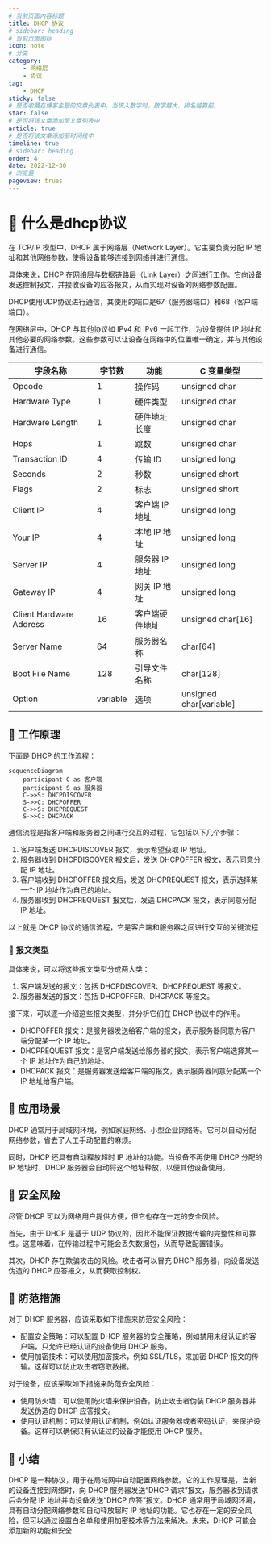 ```yaml
---
# 当前页面内容标题
title: DHCP 协议
# sidebar: heading
# 当前页面图标
icon: note
# 分类
category:
    - 网络层
    - 协议
tag:
    - DHCP
sticky: false
# 是否收藏在博客主题的文章列表中，当填入数字时，数字越大，排名越靠前。
star: false
# 是否将该文章添加至文章列表中
article: true
# 是否将该文章添加至时间线中
timeline: true
# sidebar: heading
order: 4
date: 2022-12-30
# 浏览量
pageview: trues
---
```


# 📖 什么是dhcp协议

在 TCP/IP 模型中，DHCP 属于网络层（Network Layer）。它主要负责分配 IP 地址和其他网络参数，使得设备能够连接到网络并进行通信。

具体来说，DHCP 在网络层与数据链路层（Link Layer）之间进行工作。它向设备发送控制报文，并接收设备的应答报文，从而实现对设备的网络参数配置。

DHCP使用UDP协议进行通信，其使用的端口是67（服务器端口）和68（客户端端口）。

在网络层中，DHCP 与其他协议如 IPv4 和 IPv6 一起工作，为设备提供 IP 地址和其他必要的网络参数。这些参数可以让设备在网络中的位置唯一确定，并与其他设备进行通信。

| 字段名称                | 字节数   | 功能           | C 变量类型              |
| ----------------------- | -------- | -------------- | ----------------------- |
| Opcode                  | 1        | 操作码         | unsigned char           |
| Hardware Type           | 1        | 硬件类型       | unsigned char           |
| Hardware Length         | 1        | 硬件地址长度   | unsigned char           |
| Hops                    | 1        | 跳数           | unsigned char           |
| Transaction ID          | 4        | 传输 ID        | unsigned long           |
| Seconds                 | 2        | 秒数           | unsigned short          |
| Flags                   | 2        | 标志           | unsigned short          |
| Client IP               | 4        | 客户端 IP 地址 | unsigned long           |
| Your IP                 | 4        | 本地 IP 地址   | unsigned long           |
| Server IP               | 4        | 服务器 IP 地址 | unsigned long           |
| Gateway IP              | 4        | 网关 IP 地址   | unsigned long           |
| Client Hardware Address | 16       | 客户端硬件地址 | unsigned char[16]       |
| Server Name             | 64       | 服务器名称     | char[64]                |
| Boot File Name          | 128      | 引导文件名称   | char[128]               |
| Option                  | variable | 选项           | unsigned char[variable] |

## 📑 工作原理

下面是 DHCP 的工作流程：	

```mermaid
sequenceDiagram
    participant C as 客户端
    participant S as 服务器
    C->>S: DHCPDISCOVER
    S->>C: DHCPOFFER
    C->>S: DHCPREQUEST
    S->>C: DHCPACK

```

通信流程是指客户端和服务器之间进行交互的过程，它包括以下几个步骤：

1. 客户端发送 DHCPDISCOVER 报文，表示希望获取 IP 地址。
2. 服务器收到 DHCPDISCOVER 报文后，发送 DHCPOFFER 报文，表示同意分配 IP 地址。
3. 客户端收到 DHCPOFFER 报文后，发送 DHCPREQUEST 报文，表示选择某一个 IP 地址作为自己的地址。
4. 服务器收到 DHCPREQUEST 报文后，发送 DHCPACK 报文，表示同意分配 IP 地址。

以上就是 DHCP 协议的通信流程，它是客户端和服务器之间进行交互的关键流程

### 📑 报文类型

具体来说，可以将这些报文类型分成两大类：

1. 客户端发送的报文：包括 DHCPDISCOVER、DHCPREQUEST 等报文。
2. 服务器发送的报文：包括 DHCPOFFER、DHCPACK 等报文。

接下来，可以逐一介绍这些报文类型，并分析它们在 DHCP 协议中的作用。

- DHCPOFFER 报文：是服务器发送给客户端的报文，表示服务器同意为客户端分配某一个 IP 地址。
- DHCPREQUEST 报文：是客户端发送给服务器的报文，表示客户端选择某一个 IP 地址作为自己的地址。
- DHCPACK 报文：是服务器发送给客户端的报文，表示服务器同意分配某一个 IP 地址给客户端。

## 📑 应用场景

DHCP 通常用于局域网环境，例如家庭网络、小型企业网络等。它可以自动分配网络参数，省去了人工手动配置的麻烦。

同时，DHCP 还具有自动释放超时 IP 地址的功能。当设备不再使用 DHCP 分配的 IP 地址时，DHCP 服务器会自动将这个地址释放，以便其他设备使用。

## 📑 安全风险

尽管 DHCP 可以为网络用户提供方便，但它也存在一定的安全风险。

首先，由于 DHCP 是基于 UDP 协议的，因此不能保证数据传输的完整性和可靠性。这意味着，在传输过程中可能会丢失数据包，从而导致配置错误。

其次，DHCP 存在欺骗攻击的风险。攻击者可以冒充 DHCP 服务器，向设备发送伪造的 DHCP 应答报文，从而获取控制权。

## 📑 防范措施

对于 DHCP 服务器，应该采取如下措施来防范安全风险：

- 配置安全策略：可以配置 DHCP 服务器的安全策略，例如禁用未经认证的客户端，只允许已经认证的设备使用 DHCP 服务。
- 使用加密技术：可以使用加密技术，例如 SSL/TLS，来加密 DHCP 报文的传输。这样可以防止攻击者窃取数据。

对于设备，应该采取如下措施来防范安全风险：

- 使用防火墙：可以使用防火墙来保护设备，防止攻击者伪装 DHCP 服务器并发送伪造的 DHCP 应答报文。
- 使用认证机制：可以使用认证机制，例如认证服务器或者密码认证，来保护设备。这样可以确保只有认证过的设备才能使用 DHCP 服务。

## 📑 小结

DHCP 是一种协议，用于在局域网中自动配置网络参数。它的工作原理是，当新的设备连接到网络时，向 DHCP 服务器发送“DHCP 请求”报文，服务器收到请求后会分配 IP 地址并向设备发送“DHCP 应答”报文。DHCP 通常用于局域网环境，具有自动分配网络参数和自动释放超时 IP 地址的功能。它也存在一定的安全风险，但可以通过设置白名单和使用加密技术等方法来解决。未来，DHCP 可能会添加新的功能和安全
